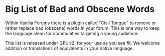 # Big List of Bad and Obscene Words

Within Vanilla Forums there is a plugin called "Civil Tongue" to remove or rather replace bad (obscene) words in your forum. This is one way to keep the language clean for communities targeting a young audience.

This list is released under GPL v2, for your use as you see fit. We welcome addition or translations of equivalents in your native language.